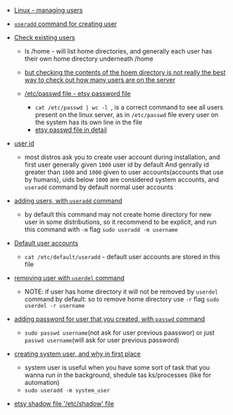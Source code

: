 - [Linux - managing users](https://youtu.be/19WOD84JFxA?si=RBEDEqSvf_opIMm0)
- [`useradd` command for creating user](https://youtu.be/19WOD84JFxA?si=nS5l7un4JKx9R7HP&t=197)

- [Check existing users](https://youtu.be/19WOD84JFxA?si=kveM8ys7TVsi0iRM&t=257)
    - ls /home - will list home directories, and generally each user has their own home directory underneath /home
    - [but checking the contents of the hoem directory is not really the best way to check out how many users are on the server](https://youtu.be/19WOD84JFxA?si=4q0RTibpJqUg_ZNL&t=287) 

    - [/etc/passwd file - etsy password file](https://youtu.be/19WOD84JFxA?si=9diqvN0W1EAayxUJ&t=307)
        - `cat /etc/passwd | wc -l `, is a correct command to see all users present on the linux server, as in `/etc/passwd` file every user on the system has its own line in the file
        - [etsy passwd file in detail](https://youtu.be/19WOD84JFxA?si=o8PlG0ZvSIR7h5Pu&t=1477)
- [user id](https://youtu.be/19WOD84JFxA?si=TOZhD8AJpvBwb2nw&t=437)
    - most distros ask you to create user account during installation, and first user generally given `1000` user id by default
    And genrally id greater than `1000` and `1000`  given to user accounts(accounts that use by humans), uids below `1000` are considered system accounts, and `useradd` command by default normal user accounts

- [adding users, with `useradd` command](https://youtu.be/19WOD84JFxA?si=baP_1tjktzZnJSiN&t=477)
    - by default this command may not create home directory for new user in some distributions, so it recommend to be explicit, and run this command with `-m` flag `sudo useradd -m username`

- [Default user accounts](https://youtu.be/19WOD84JFxA?si=L5n-ye0dzJBNBkIH&t=607)
    - `cat /etc/default/useradd` - default user accounts are stored in this file

- [removing user with `userdel` command](https://youtu.be/19WOD84JFxA?si=3LFr_xxvPe2ZSVqW&t=797)
    - NOTE: if user has home directory it will not be removed by `userdel` command by default: so to remove home directory use `-r` flag
    `sudo userdel -r username`

- [adding password for user that you created, with `passwd` command](https://youtu.be/19WOD84JFxA?si=k_ZD_nA_rHCup1yO&t=1047)
    - `sudo passwd username`(not ask for user previous paasswor) or just `passwd username`(will ask for user previous password)


- [creating system user, and why in first place](https://youtu.be/19WOD84JFxA?si=Tv1PDB5zCmrqVgXK&t=1247)
    - system user is useful when you have some sort of task that you wanna run in the background, shedule tas   ks/processes (like for automation)
    - `sudo useradd -m system_user`     

- [etsy shadow file '/etc/shadow' file](https://youtu.be/19WOD84JFxA?si=papv8V_2XhE4xX9F&t=1687)